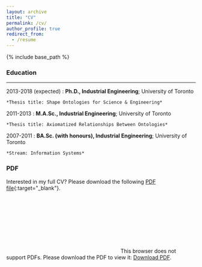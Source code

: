 ```yaml
---
layout: archive
title: "CV"
permalink: /cv/
author_profile: true
redirect_from:
  - /resume
---
```


{% include base_path %}

### Education
---------

2013-2018 (expected)
:   **Ph.D., Industrial Engineering**; University of Toronto

    *Thesis title: Shape Ontologies for Science & Engineering*

2011-2013
:   **M.A.Sc., Industrial Engineering**; University of Toronto

    *Thesis title: Axiomatized Relationships Between Ontologies*

2007-2011
:   **BA.Sc. (with honours), Industrial Engineering**; University of Toronto

    *Stream: Information Systems*

### PDF
Interested in my full CV? Please download the following [PDF file](/files/cv.pdf){:target="_blank"}.

<object data="/files/cv.pdf" type="application/pdf" width="700px" height="700px">
    <embed src="/files/cv.pdf">
        This browser does not support PDFs. Please download the PDF to view it: <a href="./files/cv.pdf">Download PDF</a>.</p>
    </embed>
</object>